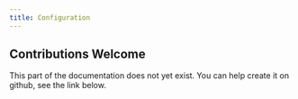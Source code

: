 ```yaml
---
title: Configuration
---
```


## Contributions Welcome

This part of the documentation does not yet exist. You can help create it on github, see the link below.
